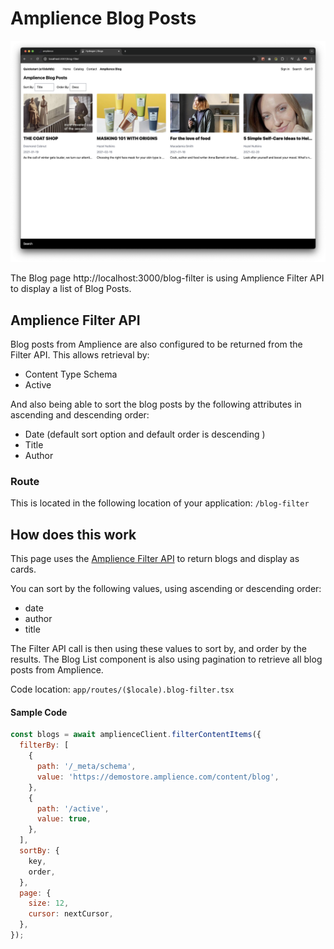 # Amplience Blog Posts

![Amplience Blog](./media/hydrogen-blog.png)

The Blog page http://localhost:3000/blog-filter is using Amplience Filter API to display a list of Blog Posts.

## Amplience Filter API

Blog posts from Amplience are also configured to be returned from the Filter API. This allows retrieval by:

- Content Type Schema
- Active

And also being able to sort the blog posts by the following attributes in ascending and descending order:

- Date (default sort option and default order is descending )
- Title
- Author

### Route

This is located in the following location of your application: `/blog-filter`

## How does this work

This page uses the [Amplience Filter API](https://amplience.com/developers/docs/apis/content-delivery/filter-api/) to return blogs and display as cards.

You can sort by the following values, using ascending or descending order:

- date
- author
- title

The Filter API call is then using these values to sort by, and order by the results.
The Blog List component is also using pagination to retrieve all blog posts from Amplience.

Code location: `app/routes/($locale).blog-filter.tsx`

#### Sample Code

```js
const blogs = await amplienceClient.filterContentItems({
  filterBy: [
    {
      path: '/_meta/schema',
      value: 'https://demostore.amplience.com/content/blog',
    },
    {
      path: '/active',
      value: true,
    },
  ],
  sortBy: {
    key,
    order,
  },
  page: {
    size: 12,
    cursor: nextCursor,
  },
});
```
